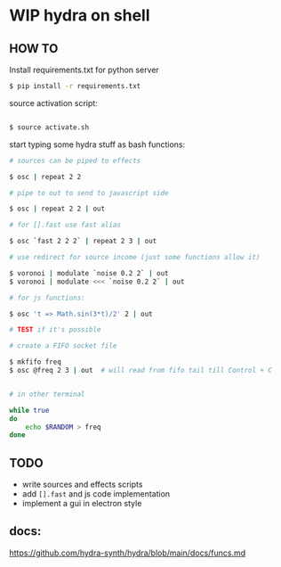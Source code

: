 # WIP hydra on shell

## HOW TO

Install requirements.txt for python server

```bash
$ pip install -r requirements.txt
```

source activation script:

```bash

$ source activate.sh
```

start typing some hydra stuff as bash functions:

```bash
# sources can be piped to effects

$ osc | repeat 2 2

# pipe to out to send to javascript side

$ osc | repeat 2 2 | out 

# for [].fast use fast alias

$ osc `fast 2 2 2` | repeat 2 3 | out

# use redirect for source income (just some functions allow it)

$ voronoi | modulate `noise 0.2 2` | out
$ voronoi | modulate <<< `noise 0.2 2` | out

# for js functions:

$ osc 't => Math.sin(3*t)/2' 2 | out

# TEST if it's possible

# create a FIFO socket file

$ mkfifo freq
$ osc @freq 2 3 | out  # will read from fifo tail till Control + C 


# in other terminal

while true
do
    echo $RANDOM > freq
done


```

## TODO

- write sources and effects scripts
- add `[].fast` and js code implementation 
- implement a gui in electron style

## docs:

https://github.com/hydra-synth/hydra/blob/main/docs/funcs.md

